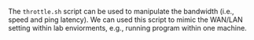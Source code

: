 The `throttle.sh` script can be used to manipulate the bandwidth (i.e., speed and ping latency).
We can used this script to mimic the WAN/LAN setting within lab enviorments, e.g., running program within one machine.
